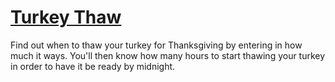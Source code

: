 # [Turkey Thaw](http://turkeyreminder.com)

Find out when to thaw your turkey for Thanksgiving by entering in how much it ways. You'll then know how many hours to start thawing your turkey in order to have it be ready by midnight. 
